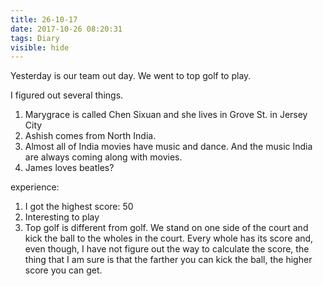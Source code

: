 ```yaml
---
title: 26-10-17
date: 2017-10-26 08:20:31
tags: Diary
visible: hide
---
```


Yesterday is our team out day. We went to top golf to play.

I figured out several things.

1. Marygrace is called Chen Sixuan and she lives in Grove St. in Jersey City
2. Ashish comes from North India.
3. Almost all of India movies have music and dance. And the music India are always coming along with movies.
4. James loves beatles?


experience:

1. I got the highest score: 50
2. Interesting to play
3. Top golf is different from golf. We stand on one side of the court and kick the ball to the wholes in the court. Every whole has its score and, even though, I have not figure out the way to calculate the score, the thing that I am sure is that the farther you can kick the ball, the higher score you can get.